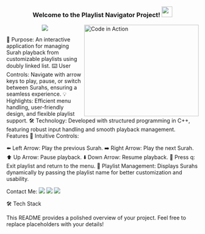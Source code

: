 <h3 align="center"> Welcome to the Playlist Navigator Project! <img src="https://media.giphy.com/media/hvRJCLFzcasrR4ia7z/giphy.gif" width="28"> </h3> <img align="right" src="https://media.giphy.com/media/SWoSkN6DxTszqIKEqv/giphy.gif" alt="Code in Action" width="300" height="240"> <!-- Typing SVG --> <p align="center"> <a href="https://github.com/DenverCoder1/readme-typing-svg"><img src="https://readme-typing-svg.herokuapp.com/?lines=Navigate%20Playlists%20with%20Ease;Play,%20Pause,%20Explore%20Surahs&font=Fira%20Code&center=true&width=440&height=45&color=00A19D&vCenter=true&size=22"></a> </p>
🎵 Purpose: An interactive application for managing Surah playback from customizable playlists using doubly linked list.
⌨️ User Controls: Navigate with arrow keys to play, pause, or switch between Surahs, ensuring a seamless experience.
💡 Highlights: Efficient menu handling, user-friendly design, and flexible playlist support.
🛠️ Technology: Developed with structured programming in C++, featuring robust input handling and smooth playback management.
Features
🔄 Intuitive Controls:

⬅️ Left Arrow: Play the previous Surah.
➡️ Right Arrow: Play the next Surah.
⬆️ Up Arrow: Pause playback.
⬇️ Down Arrow: Resume playback.
🛑 Press q: Exit playlist and return to the menu.
📂 Playlist Management:
Displays Surahs dynamically by passing the playlist name for better customization and usability.

Contact Me:
<a href="https://www.linkedin.com/in/your-profile/" target="_blank"><img src="https://img.shields.io/badge/-Your%20Name-0077B5?style=for-the-badge&logo=Linkedin&logoColor=white"/></a> <a href="https://wa.me/your-number" target="_blank"><img src="https://img.shields.io/badge/-Your%20Name-25D366?style=for-the-badge&logo=WhatsApp&logoColor=white"/></a> <a href="mailto:your-email@example.com" target="_blank"><img src="https://img.shields.io/badge/-Your%20Name-EA2328?style=for-the-badge&logo=Gmail&logoColor=red"/></a>

🛠 Tech Stack
 
 
 

This README provides a polished overview of your project. Feel free to replace placeholders with your details!
